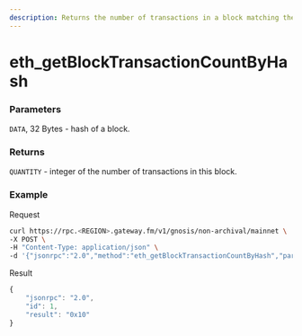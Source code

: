 ```yaml
---
description: Returns the number of transactions in a block matching the given block hash.
---
```


# eth\_getBlockTransactionCountByHash

### Parameters

`DATA`, 32 Bytes - hash of a block.

### Returns

`QUANTITY` - integer of the number of transactions in this block.

### **Example**
Request

```bash
curl https://rpc.<REGION>.gateway.fm/v1/gnosis/non-archival/mainnet \
-X POST \
-H "Content-Type: application/json" \
-d '{"jsonrpc":"2.0","method":"eth_getBlockTransactionCountByHash","params":["0xf6e63efb895ad86507f8cf22a2351df15068fa309c871db2fae7641994490270"],"id":1}'
```

Result

```javascript
{
    "jsonrpc": "2.0",
    "id": 1,
    "result": "0x10"
}
```

